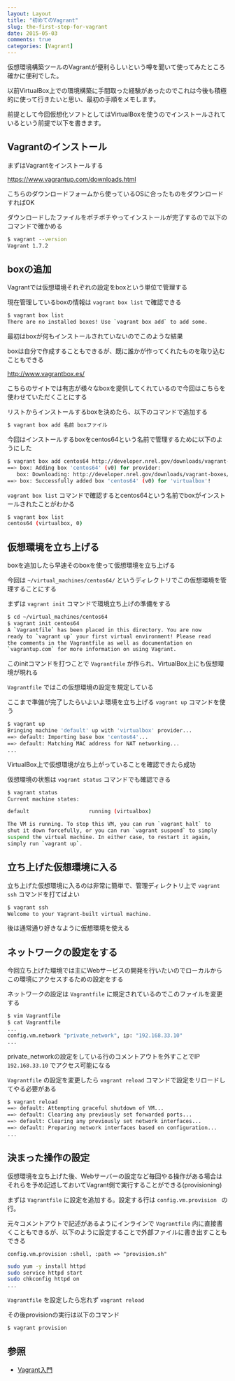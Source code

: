 ```yaml
---
layout: Layout
title: "初めてのVagrant"
slug: the-first-step-for-vagrant
date: 2015-05-03
comments: true
categories: [Vagrant]
---
```

仮想環境構築ツールのVagrantが便利らしいという噂を聞いて使ってみたところ確かに便利でした。

以前VirtualBox上での環境構築に手間取った経験があったのでこれは今後も積極的に使って行きたいと思い、最初の手順をメモします。

前提として今回仮想化ソフトとしてはVirtualBoxを使うのでインストールされているという前提で以下を書きます。

## Vagrantのインストール
まずはVagrantをインストールする

https://www.vagrantup.com/downloads.html

こちらのダウンロードフォームから使っているOSに合ったものをダウンロードすればOK

ダウンロードしたファイルをポチポチやってインストールが完了するので以下のコマンドで確かめる

```bash
$ vagrant --version
Vagrant 1.7.2
```

## boxの追加
Vagrantでは仮想環境それぞれの設定をboxという単位で管理する

現在管理しているboxの情報は ``` vagrant box list ``` で確認できる

```bash
$ vagrant box list
There are no installed boxes! Use `vagrant box add` to add some.
```

最初はboxが何もインストールされていないのでこのような結果

boxは自分で作成することもできるが、既に誰かが作ってくれたものを取り込むこともできる

http://www.vagrantbox.es/

こちらのサイトでは有志が様々なboxを提供してくれているので今回はこちらを使わせていただくことにする

リストからインストールするboxを決めたら、以下のコマンドで追加する

```bash
$ vagrant box add 名前 boxファイル
```

今回はインストールするboxをcentos64という名前で管理するために以下のようにした

```bash
$ vagrant box add centos64 http://developer.nrel.gov/downloads/vagrant-boxes/CentOS-6.4-x86_64-v20131103.box
==> box: Adding box 'centos64' (v0) for provider: 
   box: Downloading: http://developer.nrel.gov/downloads/vagrant-boxes/CentOS-6.4-x86_64-v20131103.box
==> box: Successfully added box 'centos64' (v0) for 'virtualbox'!
```

 ``` vagrant box list ``` コマンドで確認するとcentos64という名前でboxがインストールされたことがわかる

```bash
$ vagrant box list
centos64 (virtualbox, 0)
```

## 仮想環境を立ち上げる
boxを追加したら早速そのboxを使って仮想環境を立ち上げる

今回は ``` ~/virtual_machines/centos64/ ``` というディレクトリでこの仮想環境を管理することにする

まずは ``` vagrant init ``` コマンドで環境立ち上げの準備をする

```bash
$ cd ~/virtual_machines/centos64
$ vagrant init centos64
A `Vagrantfile` has been placed in this directory. You are now
ready to `vagrant up` your first virtual environment! Please read
the comments in the Vagrantfile as well as documentation on
`vagrantup.com` for more information on using Vagrant.
```

このinitコマンドを打つことで ``` Vagrantfile ``` が作られ、VirtualBox上にも仮想環境が現れる

 ``` Vagrantfile ``` ではこの仮想環境の設定を規定している

ここまで準備が完了したらいよいよ環境を立ち上げる ``` vagrant up ``` コマンドを使う

```bash
$ vagrant up
Bringing machine 'default' up with 'virtualbox' provider...
==> default: Importing base box 'centos64'...
==> default: Matching MAC address for NAT networking...
...
```

VirtualBox上で仮想環境が立ち上がっていることを確認できたら成功

仮想環境の状態は ``` vagrant status ``` コマンドでも確認できる

```bash
$ vagrant status
Current machine states:

default                   running (virtualbox)

The VM is running. To stop this VM, you can run `vagrant halt` to
shut it down forcefully, or you can run `vagrant suspend` to simply
suspend the virtual machine. In either case, to restart it again,
simply run `vagrant up`.
```


## 立ち上げた仮想環境に入る
立ち上げた仮想環境に入るのは非常に簡単で、管理ディレクトリ上で ``` vagrant ssh ``` コマンドを打てばよい

```bash
$ vagrant ssh
Welcome to your Vagrant-built virtual machine.
```

後は通常通り好きなように仮想環境を使える


## ネットワークの設定をする
今回立ち上げた環境では主にWebサービスの開発を行いたいのでローカルからこの環境にアクセスするための設定をする

ネットワークの設定は ``` Vagrantfile ``` に規定されているのでこのファイルを変更する

```bash
$ vim Vagrantfile
$ cat Vagrantfile
...
config.vm.network "private_network", ip: "192.168.33.10"
...
```

private_networkの設定をしている行のコメントアウトを外すことでIP ``` 192.168.33.10 ``` でアクセス可能になる

 ``` Vagrantfile ``` の設定を変更したら ``` vagrant reload ``` コマンドで設定をリロードしてやる必要がある

```bash
$ vagrant reload
==> default: Attempting graceful shutdown of VM...
==> default: Clearing any previously set forwarded ports...
==> default: Clearing any previously set network interfaces...
==> default: Preparing network interfaces based on configuration...
...
```


## 決まった操作の設定
仮想環境を立ち上げた後、Webサーバーの設定など毎回やる操作がある場合はそれらを予め記述しておいてVagrant側で実行することができる(provisioning)

まずは ``` Vagrantfile ``` に設定を追加する。設定する行は ```config.vm.provision ``` の行。

元々コメントアウトで記述があるようにインラインで ``` Vagrantfile ``` 内に直接書くこともできるが、以下のように設定することで外部ファイルに書き出すこともできる

```
config.vm.provision :shell, :path => "provision.sh"
```

```bash provision.sh
sudo yum -y install httpd
sudo service httpd start
sudo chkconfig httpd on
...
```

 ``` Vagrantfile ``` を設定したら忘れず ``` vagrant reload ```

その後provisionの実行は以下のコマンド

```bash
$ vagrant provision
```

## 参照
* [Vagrant入門](http://dotinstall.com/lessons/basic_vagrant)
